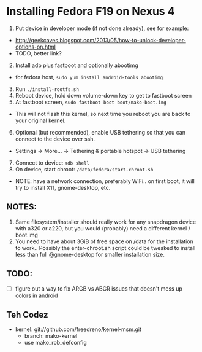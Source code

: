 # Installing Fedora F19 on Nexus 4
1. Put device in developer mode (if not done already), see for example:
  * http://geekcaves.blogspot.com/2013/05/how-to-unlock-developer-options-on.html
  * TODO, better link?
2. Install adb plus fastboot and optionally abootimg
  * for fedora host, `sudo yum install android-tools abootimg`
3. Run `./install-rootfs.sh`
4. Reboot device, hold down volume-down key to get to fastboot screen
5. At fastboot screen, `sudo fastboot boot boot/mako-boot.img`
  * This will not flash this kernel, so next time you reboot you are back to your original kernel.
6. Optional (but recommended), enable USB tethering so that you can connect to the device over ssh.
  * Settings -> More... -> Tethering & portable hotspot -> USB tethering
7. Connect to device: `adb shell`
8. On device, start chroot: `/data/fedora/start-chroot.sh`
  * NOTE: have a network connection, preferably WiFi.. on first boot, it will try to install X11, gnome-desktop, etc.

## NOTES:
1. Same filesystem/installer should really work for any snapdragon device with a320 or a220, but you would (probably) need a different kernel / boot.img
2. You need to have about 3GiB of free space on /data for the installation to work.. Possibly the  enter-chroot.sh script could be tweaked to install less than full @gnome-desktop for smaller installation size.

## TODO:
- [ ] figure out a way to fix ARGB vs ABGR issues that doesn't mess up colors in android

## Teh Codez
* kernel: git://github.com/freedreno/kernel-msm.git
  * branch: mako-kernel
  * use mako_rob_defconfig
